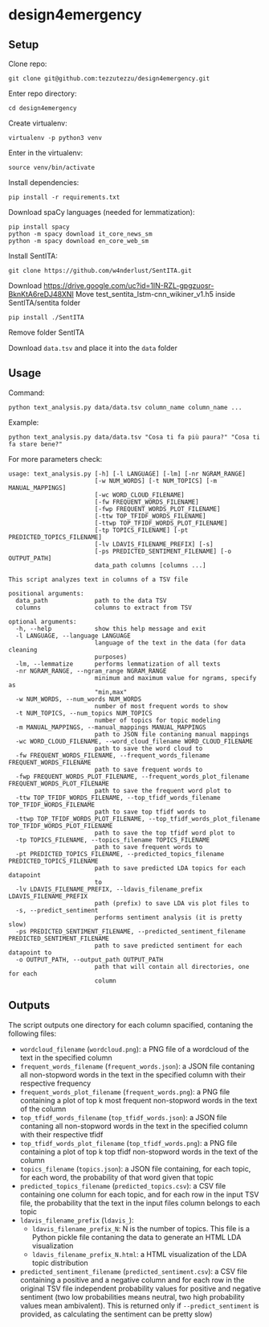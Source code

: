 # design4emergency

## Setup

Clone repo:

```
git clone git@github.com:tezzutezzu/design4emergency.git
```

Enter repo directory:

```
cd design4emergency
```

Create virtualenv:

```
virtualenv -p python3 venv
```

Enter in the virtualenv:

```
source venv/bin/activate
```

Install dependencies:

```
pip install -r requirements.txt
```

Download spaCy languages (needed for lemmatization):

```
pip install spacy
python -m spacy download it_core_news_sm
python -m spacy download en_core_web_sm
```

Install SentITA:

```
git clone https://github.com/w4nderlust/SentITA.git
```

Download https://drive.google.com/uc?id=1IN-RZL-gpgzuosr-BknKtA6reDJ48XNI
Move test_sentita_lstm-cnn_wikiner_v1.h5 inside SentITA/sentita folder

```
pip install ./SentITA
```

Remove folder SentITA

Download `data.tsv` and place it into the `data` folder

## Usage

Command:

```
python text_analysis.py data/data.tsv column_name column_name ...
```

Example:

```
python text_analysis.py data/data.tsv "Cosa ti fa più paura?" "Cosa ti fa stare bene?"
```

For more parameters check:

```
usage: text_analysis.py [-h] [-l LANGUAGE] [-lm] [-nr NGRAM_RANGE]
                        [-w NUM_WORDS] [-t NUM_TOPICS] [-m MANUAL_MAPPINGS]
                        [-wc WORD_CLOUD_FILENAME]
                        [-fw FREQUENT_WORDS_FILENAME]
                        [-fwp FREQUENT_WORDS_PLOT_FILENAME]
                        [-ttw TOP_TFIDF_WORDS_FILENAME]
                        [-ttwp TOP_TFIDF_WORDS_PLOT_FILENAME]
                        [-tp TOPICS_FILENAME] [-pt PREDICTED_TOPICS_FILENAME]
                        [-lv LDAVIS_FILENAME_PREFIX] [-s]
                        [-ps PREDICTED_SENTIMENT_FILENAME] [-o OUTPUT_PATH]
                        data_path columns [columns ...]

This script analyzes text in columns of a TSV file

positional arguments:
  data_path             path to the data TSV
  columns               columns to extract from TSV

optional arguments:
  -h, --help            show this help message and exit
  -l LANGUAGE, --language LANGUAGE
                        language of the text in the data (for data cleaning
                        purposes)
  -lm, --lemmatize      performs lemmatization of all texts
  -nr NGRAM_RANGE, --ngram_range NGRAM_RANGE
                        minimum and maximum value for ngrams, specify as
                        "min,max"
  -w NUM_WORDS, --num_words NUM_WORDS
                        number of most frequent words to show
  -t NUM_TOPICS, --num_topics NUM_TOPICS
                        number of topics for topic modeling
  -m MANUAL_MAPPINGS, --manual_mappings MANUAL_MAPPINGS
                        path to JSON file contaning manual mappings
  -wc WORD_CLOUD_FILENAME, --word_cloud_filename WORD_CLOUD_FILENAME
                        path to save the word cloud to
  -fw FREQUENT_WORDS_FILENAME, --frequent_words_filename FREQUENT_WORDS_FILENAME
                        path to save frequent words to
  -fwp FREQUENT_WORDS_PLOT_FILENAME, --frequent_words_plot_filename FREQUENT_WORDS_PLOT_FILENAME
                        path to save the frequent word plot to
  -ttw TOP_TFIDF_WORDS_FILENAME, --top_tfidf_words_filename TOP_TFIDF_WORDS_FILENAME
                        path to save top tfidf words to
  -ttwp TOP_TFIDF_WORDS_PLOT_FILENAME, --top_tfidf_words_plot_filename TOP_TFIDF_WORDS_PLOT_FILENAME
                        path to save the top tfidf word plot to
  -tp TOPICS_FILENAME, --topics_filename TOPICS_FILENAME
                        path to save frequent words to
  -pt PREDICTED_TOPICS_FILENAME, --predicted_topics_filename PREDICTED_TOPICS_FILENAME
                        path to save predicted LDA topics for each datapoint
                        to
  -lv LDAVIS_FILENAME_PREFIX, --ldavis_filename_prefix LDAVIS_FILENAME_PREFIX
                        path (prefix) to save LDA vis plot files to
  -s, --predict_sentiment
                        performs sentiment analysis (it is pretty slow)
  -ps PREDICTED_SENTIMENT_FILENAME, --predicted_sentiment_filename PREDICTED_SENTIMENT_FILENAME
                        path to save predicted sentiment for each datapoint to
  -o OUTPUT_PATH, --output_path OUTPUT_PATH
                        path that will contain all directories, one for each
                        column
```

## Outputs

The script outputs one directory for each column spacified, contaning the following files:

- `wordcloud_filename` (`wordcloud.png`): a PNG file of a wordcloud of the text in the specified column
- `frequent_words_filename` (`frequent_words.json`): a JSON file contaning all non-stopword words in the text in the specified column with their respective frequency
- `frequent_words_plot_filename` (`frequent_words.png`): a PNG file containing a plot of top k most frequent non-stopword words in the text of the column
- `top_tfidf_words_filename` (`top_tfidf_words.json`): a JSON file contaning all non-stopword words in the text in the specified column with their respective tfidf
- `top_tfidf_words_plot_filename` (`top_tfidf_words.png`): a PNG file containing a plot of top k top tfidf non-stopword words in the text of the column
- `topics_filename` (`topics.json`): a JSON file containing, for each topic, for each word, the probability of that word given that topic
- `predicted_topics_filename` (`predicted_topics.csv`): a CSV file containing one column for each topic, and for each row in the input TSV file, the probability that the text in the input files column belongs to each topic
- `ldavis_filename_prefix` (`ldavis_`):
  - `ldavis_filename_prefix_N`: N is the number of topics. This file is a Python pickle file contaning the data to generate an HTML LDA visualization
  - `ldavis_filename_prefix_N.html`: a HTML visualization of the LDA topic distribution
- `predicted_sentiment_filename` (`predicted_sentiment.csv`): a CSV file containing a positive and a negative column and for each row in the original TSV file independent probability values for positive and negative sentiment (two low probabilities means neutral, two high probability values mean ambivalent). This is returned only if `--predict_sentiment` is provided, as calculating the sentiment can be pretty slow)
